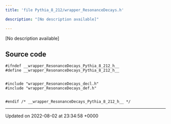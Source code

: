 ```yaml
---
title: 'file Pythia_8_212/wrapper_ResonanceDecays.h'

description: "[No description available]"

---
```







[No description available]




## Source code

```
#ifndef __wrapper_ResonanceDecays_Pythia_8_212_h__
#define __wrapper_ResonanceDecays_Pythia_8_212_h__


#include "wrapper_ResonanceDecays_decl.h"
#include "wrapper_ResonanceDecays_def.h"


#endif /* __wrapper_ResonanceDecays_Pythia_8_212_h__ */
```


-------------------------------

Updated on 2022-08-02 at 23:34:58 +0000
